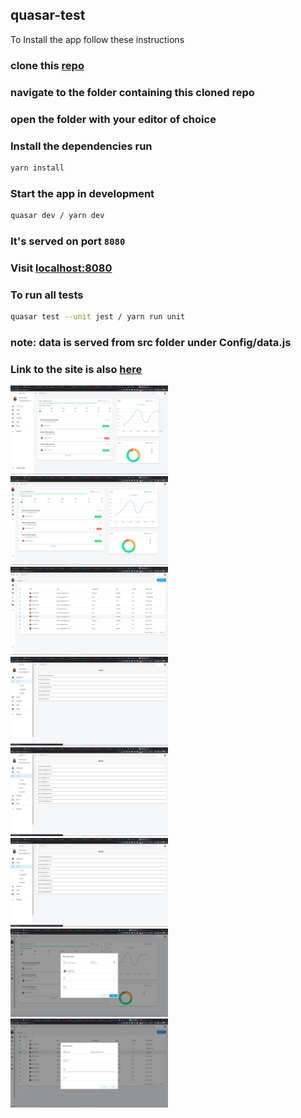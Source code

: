 ## quasar-test
To Install the app follow these instructions

### clone this [repo](https://github.com/EspiraMarvin/quasar-test.git)

### navigate to the folder containing this cloned repo

### open the folder with your editor of choice

### Install the dependencies run

```bash
yarn install
```

### Start the app in development

```bash
quasar dev / yarn dev
```

### It's served on port `8080`

### Visit [localhost:8080](http://localhost:8080)

### To run all tests
```bash
quasar test --unit jest / yarn run unit
```

### note: data is served from src folder under Config/data.js
### Link to the site is also [here](https://quasar-admin-site.netlify.app)

<div>
<img src="src/assets/dashboard-toggled.png" alt="Dashboard Toggled" style="width: 50%">
<img src="src/assets/dashboard.png" alt="Dashboard" style="width: 50%">
<img src="src/assets/Contact.png" alt="Contact" style="width: 50%">
<img src="src/assets/Tasks.png" alt="Task" style="width: 50%">
<img src="src/assets/Email.png" alt="Email" style="width: 50%">
<img src="src/assets/Email.png" alt="Email" style="width: 50%">
<img src="src/assets/EditUserTask.png" alt="Edit User Task" style="width: 50%">
<img src="src/assets/EditContact.png" alt="Edit Contact" style="width: 50%">

</div>
